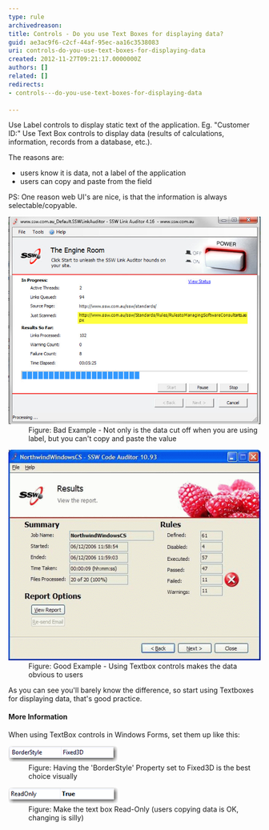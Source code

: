 ```yaml
---
type: rule
archivedreason: 
title: Controls - Do you use Text Boxes for displaying data?
guid: ae3ac9f6-c2cf-44af-95ec-aa16c3538083
uri: controls-do-you-use-text-boxes-for-displaying-data
created: 2012-11-27T09:21:17.0000000Z
authors: []
related: []
redirects:
- controls---do-you-use-text-boxes-for-displaying-data

---
```


Use Label controls to display static text of the application. Eg. "Customer ID:"
Use Text Box controls to display data (results of calculations, information, records from a database, etc.).

<!--endintro-->

The reasons are:

* users know it is data, not a label of the application
* users can copy and paste from the field


PS: One reason web UI's are nice, is that the information is always selectable/copyable.
<dl class="badImage"><dt><img alt="Long string cut off when you are using label" src="../../assets/BetterInterface_LabelCutOff.jpg"></dt>
<dd>Figure: Bad Example - Not only is the data cut off when you are using label, but you can't copy and paste the value</dd></dl><dl class="goodImage"><dt><img alt="Using Textbox is better practice" src="../../assets/GoodTextbox.gif"></dt>
<dd>Figure: Good Example - Using Textbox controls makes the data obvious to users</dd></dl>
As you can see you'll barely know the difference, so start using Textboxes for displaying data, that's good practice.

#### More Information

When using TextBox controls in Windows Forms, set them up like this:
<dl class="image"><dt><img alt="Using Textbox is better practice" src="../../assets/BorderStyle_1.gif"></dt>
<dd>Figure: Having the 'BorderStyle' Property set to Fixed3D is the best choice visually</dd></dl><dl class="image"><dt><img alt="Using Textbox is better practice" src="../../assets/ReadOnly_1.gif"></dt>
<dd>Figure: Make the text box Read-Only (users copying data is OK, changing is silly)</dd></dl>
